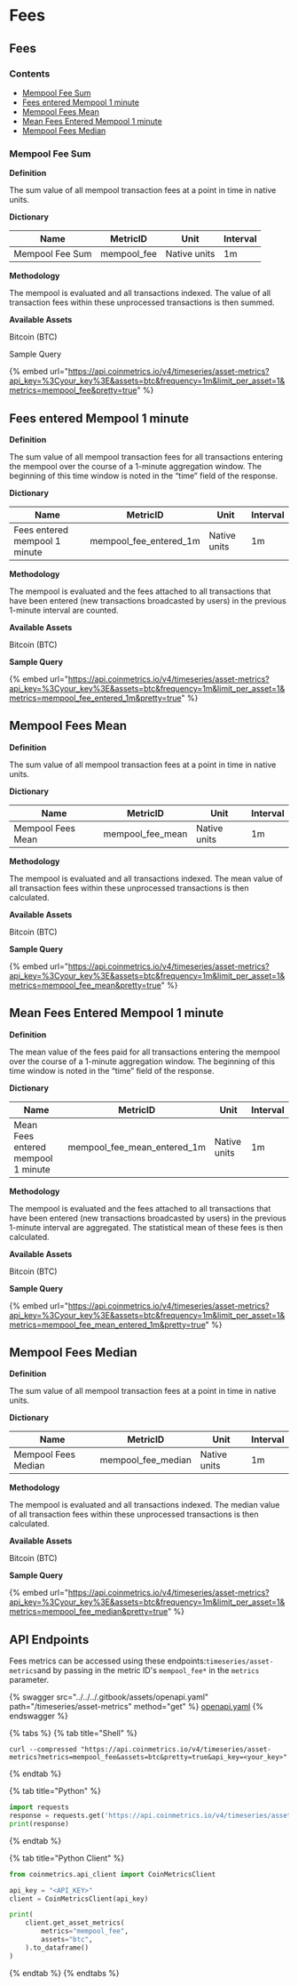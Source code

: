 # Fees

## Fees

### Contents

* [Mempool Fee Sum](fees.md#mempool\_fee)
* [Fees entered Mempool 1 minute](fees.md#mempool\_fee\_entered)
* [Mempool Fees Mean](fees.md#mempool\_fee\_mean)
* [Mean Fees Entered Mempool 1 minute](fees.md#mempool\_fee\_mean\_entered)
* [Mempool Fees Median](fees.md#mempool\_fee\_median)

### Mempool Fee Sum <a href="#mempool_fee" id="mempool_fee"></a>

**Definition**

The sum value of all mempool transaction fees at a point in time in native units.

**Dictionary**

| Name            | MetricID     | Unit         | Interval |
| --------------- | ------------ | ------------ | -------- |
| Mempool Fee Sum | mempool\_fee | Native units | 1m       |

**Methodology**

The mempool is evaluated and all transactions indexed. The value of all transaction fees within these unprocessed transactions is then summed.

**Available Assets**

Bitcoin (BTC)

Sample Query

{% embed url="https://api.coinmetrics.io/v4/timeseries/asset-metrics?api_key=%3Cyour_key%3E&assets=btc&frequency=1m&limit_per_asset=1&metrics=mempool_fee&pretty=true" %}

## Fees entered Mempool 1 minute <a href="#mempool_fee_entered" id="mempool_fee_entered"></a>

**Definition**

The sum value of all mempool transaction fees for all transactions entering the mempool over the course of a 1-minute aggregation window. The beginning of this time window is noted in the “time” field of the response.

**Dictionary**

| Name                          | MetricID                  | Unit         | Interval |
| ----------------------------- | ------------------------- | ------------ | -------- |
| Fees entered mempool 1 minute | mempool\_fee\_entered\_1m | Native units | 1m       |

**Methodology**

The mempool is evaluated and the fees attached to all transactions that have been entered (new transactions broadcasted by users) in the previous 1-minute interval are counted.

**Available Assets**

Bitcoin (BTC)

**Sample Query**

{% embed url="https://api.coinmetrics.io/v4/timeseries/asset-metrics?api_key=%3Cyour_key%3E&assets=btc&frequency=1m&limit_per_asset=1&metrics=mempool_fee_entered_1m&pretty=true" %}

## Mempool Fees Mean <a href="#mempool_fee_mean" id="mempool_fee_mean"></a>

**Definition**

The sum value of all mempool transaction fees at a point in time in native units.

**Dictionary**

| Name              | MetricID           | Unit         | Interval |
| ----------------- | ------------------ | ------------ | -------- |
| Mempool Fees Mean | mempool\_fee\_mean | Native units | 1m       |

**Methodology**

The mempool is evaluated and all transactions indexed. The mean value of all transaction fees within these unprocessed transactions is then calculated.

**Available Assets**

Bitcoin (BTC)

**Sample Query**

{% embed url="https://api.coinmetrics.io/v4/timeseries/asset-metrics?api_key=%3Cyour_key%3E&assets=btc&frequency=1m&limit_per_asset=1&metrics=mempool_fee_mean&pretty=true" %}

## Mean Fees Entered Mempool 1 minute <a href="#mempool_fee_mean_entered" id="mempool_fee_mean_entered"></a>

**Definition**

The mean value of the fees paid for all transactions entering the mempool over the course of a 1-minute aggregation window. The beginning of this time window is noted in the “time” field of the response.

**Dictionary**

| Name                               | MetricID                        | Unit         | Interval |
| ---------------------------------- | ------------------------------- | ------------ | -------- |
| Mean Fees entered mempool 1 minute | mempool\_fee\_mean\_entered\_1m | Native units | 1m       |

**Methodology**

The mempool is evaluated and the fees attached to all transactions that have been entered (new transactions broadcasted by users) in the previous 1-minute interval are aggregated. The statistical mean of these fees is then calculated.

**Available Assets**

Bitcoin (BTC)

**Sample Query**

{% embed url="https://api.coinmetrics.io/v4/timeseries/asset-metrics?api_key=%3Cyour_key%3E&assets=btc&frequency=1m&limit_per_asset=1&metrics=mempool_fee_mean_entered_1m&pretty=true" %}

## Mempool Fees Median <a href="#mempool_fee_median" id="mempool_fee_median"></a>

**Definition**

The sum value of all mempool transaction fees at a point in time in native units.

**Dictionary**

| Name                | MetricID             | Unit         | Interval |
| ------------------- | -------------------- | ------------ | -------- |
| Mempool Fees Median | mempool\_fee\_median | Native units | 1m       |

**Methodology**

The mempool is evaluated and all transactions indexed. The median value of all transaction fees within these unprocessed transactions is then calculated.

**Available Assets**

Bitcoin (BTC)

**Sample Query**

{% embed url="https://api.coinmetrics.io/v4/timeseries/asset-metrics?api_key=%3Cyour_key%3E&assets=btc&frequency=1m&limit_per_asset=1&metrics=mempool_fee_median&pretty=true" %}

## API Endpoints

Fees metrics can be accessed using these endpoints:`timeseries/asset-metrics`and by passing in the metric ID's `mempool_fee*` in the `metrics` parameter.

{% swagger src="../../../.gitbook/assets/openapi.yaml" path="/timeseries/asset-metrics" method="get" %}
[openapi.yaml](../../../.gitbook/assets/openapi.yaml)
{% endswagger %}

{% tabs %}
{% tab title="Shell" %}
```shell
curl --compressed "https://api.coinmetrics.io/v4/timeseries/asset-metrics?metrics=mempool_fee&assets=btc&pretty=true&api_key=<your_key>"
```
{% endtab %}

{% tab title="Python" %}
```python
import requests
response = requests.get('https://api.coinmetrics.io/v4/timeseries/asset-metrics?metrics=mempool_fee&assets=btc&pretty=true&api_key=<your_key>').json()
print(response)
```
{% endtab %}

{% tab title="Python Client" %}
```python
from coinmetrics.api_client import CoinMetricsClient

api_key = "<API_KEY>"
client = CoinMetricsClient(api_key)

print(
    client.get_asset_metrics(
        metrics="mempool_fee", 
        assets="btc",
    ).to_dataframe()
)
```
{% endtab %}
{% endtabs %}
